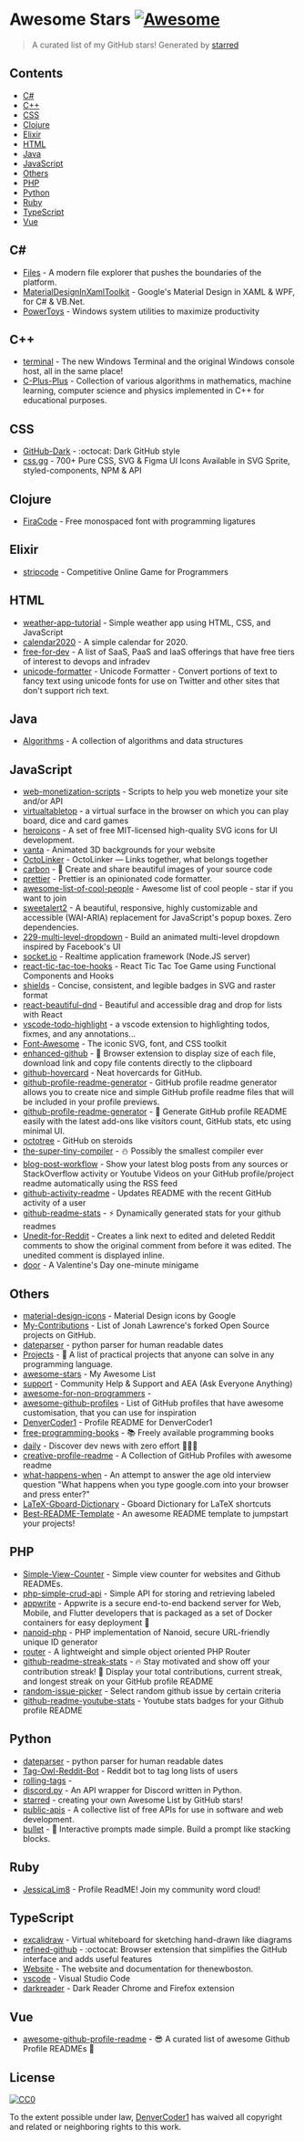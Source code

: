# Awesome Stars [![Awesome](https://cdn.rawgit.com/sindresorhus/awesome/d7305f38d29fed78fa85652e3a63e154dd8e8829/media/badge.svg)](https://github.com/sindresorhus/awesome)

> A curated list of my GitHub stars!  Generated by [starred](https://github.com/maguowei/starred)


## Contents

  - [C#](#c#)
  - [C++](#c++)
  - [CSS](#css)
  - [Clojure](#clojure)
  - [Elixir](#elixir)
  - [HTML](#html)
  - [Java](#java)
  - [JavaScript](#javascript)
  - [Others](#others)
  - [PHP](#php)
  - [Python](#python)
  - [Ruby](#ruby)
  - [TypeScript](#typescript)
  - [Vue](#vue)

## C# # 

- [Files](https://github.com/files-community/Files) - A modern file explorer that pushes the boundaries of the platform.
- [MaterialDesignInXamlToolkit](https://github.com/MaterialDesignInXAML/MaterialDesignInXamlToolkit) - Google's Material Design in XAML & WPF, for C# & VB.Net.
- [PowerToys](https://github.com/microsoft/PowerToys) - Windows system utilities to maximize productivity

## C++ 

- [terminal](https://github.com/microsoft/terminal) - The new Windows Terminal and the original Windows console host, all in the same place!
- [C-Plus-Plus](https://github.com/TheAlgorithms/C-Plus-Plus) - Collection of various algorithms in mathematics, machine learning, computer science and physics implemented in C++ for educational purposes.

## CSS 

- [GitHub-Dark](https://github.com/StylishThemes/GitHub-Dark) - :octocat: Dark GitHub style
- [css.gg](https://github.com/astrit/css.gg) - 700+ Pure CSS, SVG & Figma UI Icons Available in SVG Sprite, styled-components, NPM & API

## Clojure 

- [FiraCode](https://github.com/tonsky/FiraCode) - Free monospaced font with programming ligatures

## Elixir 

- [stripcode](https://github.com/benawad/stripcode) - Competitive Online Game for Programmers

## HTML 

- [weather-app-tutorial](https://github.com/DenverCoder1/weather-app-tutorial) - Simple weather app using HTML, CSS, and JavaScript
- [calendar2020](https://github.com/mdayaram/calendar2020) - A simple calendar for 2020.
- [free-for-dev](https://github.com/ripienaar/free-for-dev) - A list of SaaS, PaaS and IaaS offerings that have free tiers of interest to devops and infradev
- [unicode-formatter](https://github.com/DenverCoder1/unicode-formatter) - Unicode Formatter - Convert portions of text to fancy text using unicode fonts for use on Twitter and other sites that don't support rich text.

## Java 

- [Algorithms](https://github.com/williamfiset/Algorithms) - A collection of algorithms and data structures

## JavaScript 

- [web-monetization-scripts](https://github.com/interledgerjs/web-monetization-scripts) - Scripts to help you web monetize your site and/or API
- [virtualtabletop](https://github.com/ArnoldSmith86/virtualtabletop) - a virtual surface in the browser on which you can play board, dice and card games
- [heroicons](https://github.com/tailwindlabs/heroicons) - A set of free MIT-licensed high-quality SVG icons for UI development.
- [vanta](https://github.com/tengbao/vanta) - Animated 3D backgrounds for your website
- [OctoLinker](https://github.com/OctoLinker/OctoLinker) - OctoLinker — Links together, what belongs together
- [carbon](https://github.com/carbon-app/carbon) - :black_heart: Create and share beautiful images of your source code
- [prettier](https://github.com/prettier/prettier) - Prettier is an opinionated code formatter.
- [awesome-list-of-cool-people](https://github.com/KonradLinkowski/awesome-list-of-cool-people) - Awesome list of cool people - star if you want to join
- [sweetalert2](https://github.com/sweetalert2/sweetalert2) - A beautiful, responsive, highly customizable and accessible (WAI-ARIA) replacement for JavaScript's popup boxes. Zero dependencies.
- [229-multi-level-dropdown](https://github.com/fireship-io/229-multi-level-dropdown) - Build an animated multi-level dropdown inspired by Facebook's UI
- [socket.io](https://github.com/socketio/socket.io) - Realtime application framework (Node.JS server)
- [react-tic-tac-toe-hooks](https://github.com/codeSTACKr/react-tic-tac-toe-hooks) - React Tic Tac Toe Game using Functional Components and Hooks
- [shields](https://github.com/badges/shields) - Concise, consistent, and legible badges in SVG and raster format
- [react-beautiful-dnd](https://github.com/atlassian/react-beautiful-dnd) - Beautiful and accessible drag and drop for lists with React
- [vscode-todo-highlight](https://github.com/wayou/vscode-todo-highlight) - a vscode extension to highlighting todos, fixmes, and any annotations...
- [Font-Awesome](https://github.com/FortAwesome/Font-Awesome) - The iconic SVG, font, and CSS toolkit
- [enhanced-github](https://github.com/softvar/enhanced-github) - :rocket: Browser extension to display size of each file, download link and copy file contents directly to the clipboard
- [github-hovercard](https://github.com/Justineo/github-hovercard) - Neat hovercards for GitHub.
- [github-profile-readme-generator](https://github.com/arturssmirnovs/github-profile-readme-generator) - GitHub profile readme generator allows you to create nice and simple GitHub profile readme files that will be included in your profile previews.
- [github-profile-readme-generator](https://github.com/rahuldkjain/github-profile-readme-generator) - 🚀 Generate GitHub profile README easily with the latest add-ons like visitors count, GitHub stats, etc using minimal UI.
- [octotree](https://github.com/ovity/octotree) - GitHub on steroids
- [the-super-tiny-compiler](https://github.com/jamiebuilds/the-super-tiny-compiler) - :snowman: Possibly the smallest compiler ever
- [blog-post-workflow](https://github.com/gautamkrishnar/blog-post-workflow) - Show your latest blog posts from any sources or StackOverflow activity or Youtube Videos on your GitHub profile/project readme automatically using the RSS feed
- [github-activity-readme](https://github.com/jamesgeorge007/github-activity-readme) - Updates README with the recent GitHub activity of a user
- [github-readme-stats](https://github.com/anuraghazra/github-readme-stats) - :zap: Dynamically generated stats for your github readmes
- [Unedit-for-Reddit](https://github.com/DenverCoder1/Unedit-for-Reddit) - Creates a link next to edited and deleted Reddit comments to show the original comment from before it was edited. The unedited comment is displayed inline.
- [door](https://github.com/ncase/door) - A Valentine's Day one-minute minigame

## Others 

- [material-design-icons](https://github.com/google/material-design-icons) - Material Design icons by Google
- [My-Contributions](https://github.com/DenverCoderOne/My-Contributions) - List of Jonah Lawrence's forked Open Source projects on GitHub.
- [dateparser](https://github.com/DenverCoderOne/dateparser) - python parser for human readable dates
- [Projects](https://github.com/karan/Projects) - :page_with_curl: A list of practical projects that anyone can solve in any programming language.
- [awesome-stars](https://github.com/maguowei/awesome-stars) - My Awesome List
- [support](https://github.com/EddieHubCommunity/support) - Community Help & Support and AEA (Ask Everyone Anything)
- [awesome-for-non-programmers](https://github.com/szabgab/awesome-for-non-programmers) - 
- [awesome-github-profiles](https://github.com/EddieHubCommunity/awesome-github-profiles) - List of GitHub profiles that have awesome customisation, that you can use for inspiration
- [DenverCoder1](https://github.com/DenverCoder1/DenverCoder1) - Profile README for DenverCoder1
- [free-programming-books](https://github.com/EbookFoundation/free-programming-books) - :books: Freely available programming books
- [daily](https://github.com/dailydotdev/daily) - Discover dev news with zero effort 👩🏽‍💻
- [creative-profile-readme](https://github.com/coderjojo/creative-profile-readme) - A Collection of GitHub Profiles with awesome readme
- [what-happens-when](https://github.com/alex/what-happens-when) - An attempt to answer the age old interview question "What happens when you type google.com into your browser and press enter?"
- [LaTeX-Gboard-Dictionary](https://github.com/DenverCoder1/LaTeX-Gboard-Dictionary) - Gboard Dictionary for LaTeX shortcuts
- [Best-README-Template](https://github.com/othneildrew/Best-README-Template) - An awesome README template to jumpstart your projects!

## PHP 

- [Simple-View-Counter](https://github.com/DenverCoder1/Simple-View-Counter) - Simple view counter for websites and Github READMEs.
- [php-simple-crud-api](https://github.com/DenverCoder1/php-simple-crud-api) - Simple API for storing and retrieving labeled
- [appwrite](https://github.com/appwrite/appwrite) - Appwrite is a secure end-to-end backend server for Web, Mobile, and Flutter developers that is packaged as a set of Docker containers for easy deployment 🚀
- [nanoid-php](https://github.com/hidehalo/nanoid-php) - PHP implementation of Nanoid, secure URL-friendly unique ID generator
- [router](https://github.com/bramus/router) - A lightweight and simple object oriented PHP Router
- [github-readme-streak-stats](https://github.com/DenverCoder1/github-readme-streak-stats) - 🔥 Stay motivated and show off your contribution streak! 🌟 Display your total contributions, current streak, and longest streak on your GitHub profile README
- [random-issue-picker](https://github.com/icanhazstring/random-issue-picker) - Select random github issue by certain criteria
- [github-readme-youtube-stats](https://github.com/DenverCoder1/github-readme-youtube-stats) - Youtube stats badges for your Github profile README

## Python 

- [dateparser](https://github.com/scrapinghub/dateparser) - python parser for human readable dates
- [Tag-Owl-Reddit-Bot](https://github.com/DenverCoder1/Tag-Owl-Reddit-Bot) - Reddit bot to tag long lists of users
- [rolling-tags](https://github.com/abrahammurciano/rolling-tags) - 
- [discord.py](https://github.com/Rapptz/discord.py) - An API wrapper for Discord written in Python.
- [starred](https://github.com/maguowei/starred) - creating your own Awesome List by GitHub stars!
- [public-apis](https://github.com/public-apis/public-apis) - A collective list of free APIs for use in software and web development.
- [bullet](https://github.com/bchao1/bullet) - 🚅 Interactive prompts made simple. Build a prompt like stacking blocks.

## Ruby 

- [JessicaLim8](https://github.com/JessicaLim8/JessicaLim8) - Profile ReadME! Join my community word cloud!

## TypeScript 

- [excalidraw](https://github.com/excalidraw/excalidraw) - Virtual whiteboard for sketching hand-drawn like diagrams
- [refined-github](https://github.com/sindresorhus/refined-github) - :octocat: Browser extension that simplifies the GitHub interface and adds useful features
- [Website](https://github.com/thenewboston-developers/Website) - The website and documentation for thenewboston.
- [vscode](https://github.com/microsoft/vscode) - Visual Studio Code
- [darkreader](https://github.com/darkreader/darkreader) - Dark Reader Chrome and Firefox extension

## Vue 

- [awesome-github-profile-readme](https://github.com/abhisheknaiidu/awesome-github-profile-readme) - 😎 A curated list of awesome Github Profile READMEs 📝


## License

[![CC0](http://mirrors.creativecommons.org/presskit/buttons/88x31/svg/cc-zero.svg)](https://creativecommons.org/publicdomain/zero/1.0/)

To the extent possible under law, [DenverCoder1](https://github.com/DenverCoder1) has waived all copyright and related or neighboring rights to this work.

